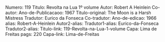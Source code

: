 Numero: 119
Titulo: Revolta na Lua 1º volume
Autor: Robert A Heinlein
Co-autor: 
Ano-de-Publicacaoo: 1967
Titulo-original: The Moon is a Harsh Mistress
Tradutor: Eurico da Fonseca
Co-tradutor: 
Ano-de-edicao: 1966
alias: Robert-A-Heinlein
Autor2-alias: 
Tradutor1-alias: Eurico-da-Fonseca
Tradutor2-alias: 
Titulo-link: 119-Revolta-na-Lua-1-volume
Capa: Lima de Freitas
pags: 220
Capa-link: Lima-de-Freitas